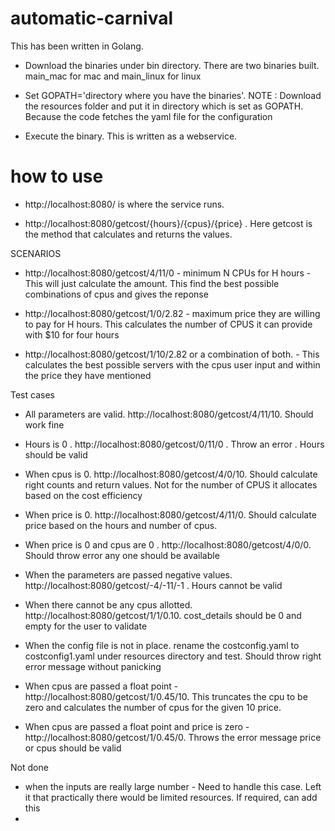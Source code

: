 # automatic-carnival

This has been written in Golang.

* Download the binaries under bin directory. There are two binaries built. main_mac for mac and main_linux for linux

* Set GOPATH='directory where you have the binaries'. NOTE : Download the resources folder and put it in directory which is 
set as GOPATH. Because the code fetches the yaml file for the configuration

* Execute the binary. This is written as a webservice. 

# how to use
* http://localhost:8080/ is where the service runs.

* http://localhost:8080/getcost/{hours}/{cpus}/{price} . Here getcost is the method that calculates and returns the values. 

SCENARIOS

* http://localhost:8080/getcost/4/11/0 - minimum N CPUs for H hours - This will just calculate the amount. This find the best possible 
combinations of cpus and gives the reponse 

* http://localhost:8080/getcost/1/0/2.82  - maximum price they are willing to pay for H hours. This calculates the number of CPUS
it can provide with $10 for four hours

* http://localhost:8080/getcost/1/10/2.82 or a combination of both. - This calculates the best possible servers with the cpus user input
and within the price they have mentioned


Test cases
* All parameters are valid.  http://localhost:8080/getcost/4/11/10. Should work fine
* Hours is 0 .  http://localhost:8080/getcost/0/11/0 . Throw an error . Hours should be valid
* When cpus is 0.  http://localhost:8080/getcost/4/0/10. Should calculate right counts and return values. Not for the number of CPUS
it allocates based on the cost efficiency
* When price is 0.  http://localhost:8080/getcost/4/11/0. Should calculate price based on the hours and number of cpus. 
* When price is 0 and cpus are 0 .  http://localhost:8080/getcost/4/0/0. Should throw error any one should be available 
* When the parameters are passed negative values.  http://localhost:8080/getcost/-4/-11/-1 . Hours cannot be valid

* When there cannot be any cpus allotted. http://localhost:8080/getcost/1/1/0.10. cost_details should be 0 and empty for the user to validate
* When the config file is not in place. rename the costconfig.yaml to costconfig1.yaml under resources directory and test. Should throw right 
error message without panicking
* When cpus are passed a float point -  http://localhost:8080/getcost/1/0.45/10. This truncates the cpu to be zero and calculates the number of cpus for the given 10 price.
* When cpus are passed a float point and price is zero -  http://localhost:8080/getcost/1/0.45/0. Throws the error message price or cpus should be valid

Not done 
* when the inputs are really large number - Need to handle this case. Left it that practically there would be limited resources. If required, can add this
* 




